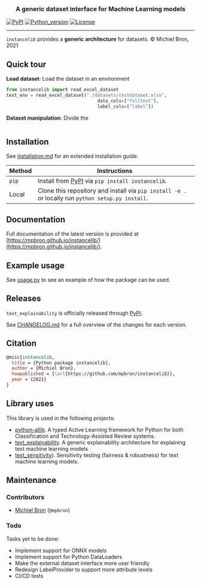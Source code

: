 **<h3 align="center">
A generic dataset interface for Machine Learning models**
</h3>

[![PyPI](https://img.shields.io/pypi/v/instancelib)](https://pypi.org/project/instancelib/)
[![Python_version](https://img.shields.io/badge/python-3.8%20%7C%203.9%20%7C%203.10-blue)](https://pypi.org/project/instancelib/)
[![License](https://img.shields.io/pypi/l/instancelib)](https://www.gnu.org/licenses/lgpl-3.0.en.html)

---

`instancelib` provides a **generic architecture** for datasets. 
&copy; Michiel Bron, 2021

## Quick tour
**Load dataset**: Load the dataset in an environment
```python
from instancelib import read_excel_dataset
text_env = read_excel_dataset("./datasets/testdataset.xlsx",
                                  data_cols=["fulltext"],
                                  label_cols=["label"])
``` 

**Dataset manipulation**: Divide the 
```python

```

## Installation
See [installation.md](docs/installation.md) for an extended installation guide.

| Method | Instructions |
|--------|--------------|
| `pip` | Install from [PyPI](https://pypi.org/project/instancelib/) via `pip install instancelib`. |
| Local | Clone this repository and install via `pip install -e .` or locally run `python setup.py install`.

## Documentation
Full documentation of the latest version is provided at [https://mpbron.github.io/instancelib/](https://mpbron.github.io/instancelib/).

## Example usage
See [usage.py](usage.py) to see an example of how the package can be used.

## Releases
`text_explainability` is officially released through [PyPI](https://pypi.org/project/instancelib/).

See [CHANGELOG.md](CHANGELOG.md) for a full overview of the changes for each version.

## Citation
```bibtex
@misc{instancelib,
  title = {Python package instancelib},
  author = {Michiel Bron},
  howpublished = {\url{https://github.com/mpbron/instancelib}},
  year = {2021}
}
```
## Library uses
This library is used in the following projects:
- [python-allib](https://github.com/mpbron/allib). A typed Active Learning framework for Python for both Classification and Technology-Assisted Review systems.
- [text_explainability](https://marcelrobeer.github.io/text_explainability/). A generic explainability architecture for explaining text machine learning models
- [text_sensitivity](https://marcelrobeer.github.io/text_sensitivity/)). Sensitivity testing (fairness & robustness) for text machine learning models.

## Maintenance
### Contributors
- [Michiel Bron](https://www.uu.nl/staff/MPBron) (`@mpbron`)

### Todo
Tasks yet to be done:

* Implement support for ONNX models
* Implement support for Python DataLoaders
* Make the external dataset interface more user friendly
* Redesign LabelProvider to support more attribute levels
* CI/CD tests